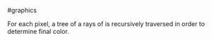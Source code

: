 
#graphics 

For each pixel, a tree of a rays of is recursively traversed in order to determine final color.